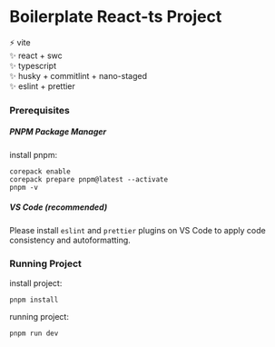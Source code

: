 # Boilerplate React-ts Project

:zap: vite  
:sparkles: react + swc  
:sparkles: typescript  
:sparkles: husky + commitlint + nano-staged  
:sparkles: eslint + prettier  

### Prerequisites

##### PNPM Package Manager

install pnpm:

```
corepack enable
corepack prepare pnpm@latest --activate
pnpm -v
```

##### VS Code (recommended)

Please install `eslint` and `prettier` plugins on VS Code to apply code consistency and autoformatting.

### Running Project

install project:

```
pnpm install
```

running project:

```
pnpm run dev
```
